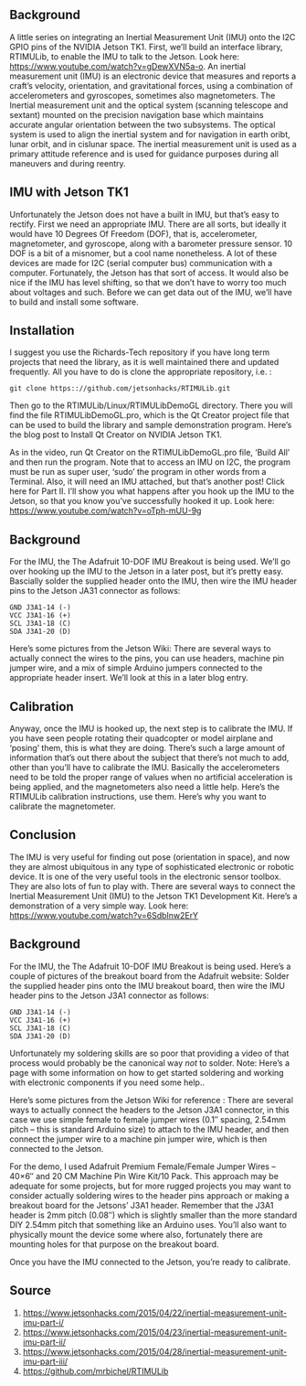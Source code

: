 ## Background

A little series on integrating an Inertial Measurement Unit (IMU) onto the I2C GPIO pins of the NVIDIA Jetson TK1. First, we’ll build an interface library, RTIMULib, to enable the IMU to talk to the Jetson. Look here: https://www.youtube.com/watch?v=gDewXVN5a-o. 
An inertial measurement unit (IMU) is an electronic device that measures and reports a craft’s velocity, orientation, and gravitational forces, using a combination of accelerometers and gyroscopes, sometimes also magnetometers.
The Inertial measurement unit and the optical system (scanning telescope and sextant) mounted on the precision navigation base which maintains accurate angular orientation between the two subsystems. The optical system is used to align the inertial system and for navigation in earth oribt, lunar orbit, and in cislunar space. The inertial measurement unit is used as a primary attitude reference and is used for guidance purposes during all maneuvers and during reentry.

## IMU with Jetson TK1
Unfortunately the Jetson does not have a built in IMU, but that’s easy to rectify. First we need an appropriate IMU. There are all sorts, but ideally it would have 10 Degrees Of Freedom (DOF), that is, accelerometer, magnetometer, and gyroscope, along with a barometer pressure sensor. 10 DOF is a bit of a misnomer, but a cool name nonetheless. A lot of these devices are made for I2C (serial computer bus) communication with a computer. Fortunately, the Jetson has that sort of access. It would also be nice if the IMU has level shifting, so that we don’t have to worry too much about voltages and such. Before we can get data out of the IMU, we’ll have to build and install some software. 
 
## Installation
I suggest you use the Richards-Tech repository if you have long term projects that need the library, as it is well maintained there and updated frequently. All you have to do is clone the appropriate repository, i.e. :
```
git clone https:://github.com/jetsonhacks/RTIMULib.git
```
Then go to the RTIMULib/Linux/RTIMULibDemoGL directory. There you will find the file RTIMULibDemoGL.pro, which is the Qt Creator project file that can be used to build the library and sample demonstration program. Here’s the blog post to Install Qt Creator on NVIDIA Jetson TK1.

As in the video, run Qt Creator on the RTIMULibDemoGL.pro file, ‘Build All’ and then run the program. Note that to access an IMU on I2C, the program must be run as super user, ‘sudo’ the program in other words from a Terminal. Also, it will need an IMU attached, but that’s another post! Click here for Part II.
I’ll show you what happens after you hook up the IMU to the Jetson, so that you know you’ve successfully hooked it up. Look here: https://www.youtube.com/watch?v=oTph-mUU-9g
## Background
For the IMU, the The Adafruit 10-DOF IMU Breakout is being used. We’ll go over hooking up the IMU to the Jetson in a later post, but it’s pretty easy. Bascially solder the supplied header onto the IMU, then wire the IMU header pins to the Jetson JA31 connector as follows:
```
GND J3A1-14 (-)
VCC J3A1-16 (+)
SCL J3A1-18 (C)
SDA J3A1-20 (D)
```
Here’s some pictures from the Jetson Wiki:
There are several ways to actually connect the wires to the pins, you can use headers, machine pin jumper wire, and a mix of simple Arduino jumpers connected to the appropriate header insert. We’ll look at this in a later blog entry.

## Calibration
Anyway, once the IMU is hooked up, the next step is to calibrate the IMU. If you have seen people rotating their quadcopter or model airplane and ‘posing’ them, this is what they are doing. There’s such a large amount of information that’s out there about the subject that there’s not much to add, other than you’ll have to calibrate the IMU. Basically the accelerometers need to be told the proper range of values when no artificial acceleration is being applied, and the magnetometers also need a little help. Here’s the RTIMULib calibration instructions, use them. Here’s why you want to calibrate the magnetometer.

## Conclusion
The IMU is very useful for finding out pose (orientation in space), and now they are almost ubiquitous in any type of sophisticated electronic or robotic device. It is one of the very useful tools in the electronic sensor toolbox. They are also lots of fun to play with. 
There are several ways to connect the Inertial Measurement Unit (IMU) to the Jetson TK1 Development Kit. Here’s a demonstration of a very simple way. Look here: https://www.youtube.com/watch?v=6SdbInw2ErY
## Background
For the IMU, the The Adafruit 10-DOF IMU Breakout is being used. Here’s a couple of pictures of the breakout board from the Adafruit website:
Solder the supplied header pins onto the IMU breakout board, then wire the IMU header pins to the Jetson J3A1 connector as follows:
```
GND J3A1-14 (-)
VCC J3A1-16 (+)
SCL J3A1-18 (C)
SDA J3A1-20 (D)
```
Unfortunately my soldering skills are so poor that providing a video of that process would probably be the canonical way *not* to solder. Note: Here’s a page with some information on how to get started soldering and working with electronic components if you need some help..

Here’s some pictures from the Jetson Wiki for reference :
There are several ways to actually connect the headers to the Jetson J3A1 connector, in this case we use simple female to female jumper wires (0.1″ spacing, 2.54mm pitch – this is standard Arduino size) to attach to the IMU header, and then connect the jumper wire to a machine pin jumper wire, which is then connected to the Jetson.

For the demo, I used Adafruit Premium Female/Female Jumper Wires – 40×6″ and 20 CM Machine Pin Wire Kit/10 Pack. This approach may be adequate for some projects, but for more rugged projects you may want to consider actually soldering wires to the header pins approach or making a breakout board for the Jetsons’ J3A1 header. Remember that the J3A1 header is 2mm pitch (0.08″) which is slightly smaller than the more standard DIY 2.54mm pitch that something like an Arduino uses. You’ll also want to physically mount the device some where also, fortunately there are mounting holes for that purpose on the breakout board.

Once you have the IMU connected to the Jetson, you’re ready to calibrate.
## Source
1. https://www.jetsonhacks.com/2015/04/22/inertial-measurement-unit-imu-part-i/
2. https://www.jetsonhacks.com/2015/04/23/inertial-measurement-unit-imu-part-ii/
3. https://www.jetsonhacks.com/2015/04/28/inertial-measurement-unit-imu-part-iii/
4. https://github.com/mrbichel/RTIMULib
